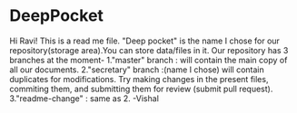 # DeepPocket
Hi Ravi!
This is a read me file.
"Deep pocket" is the name I chose for our repository(storage area).You can store data/files in it.
Our repository has 3 branches at the moment- 
    1."master" branch : will contain the main copy of all our documents.
    2."secretary" branch :(name I chose) will contain duplicates for modifications. Try making changes in the present files, commiting them, and submitting them for review (submit pull request).
    3."readme-change" : same as 2.
                                                                                      -Vishal
